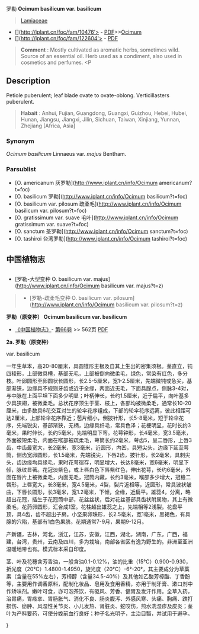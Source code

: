 罗勒 **Ocimum basilicum var. basilicum**

> [Lamiaceae](http://www.iplant.cn/info/Lamiaceae?t=foc)
* [](http://iplant.cn/foc/fam/10476'> - [PDF](http://iplant.cn/foc/pdf/Lamiaceae.pdf)>>[Ocimum](http://www.iplant.cn/info/Ocimum?t=foc)
* [](http://iplant.cn/foc/fam/122604'> - [PDF](http://www.iplant.cn/foc/pdf/Ocimum.pdf)

> **Comment** : 
> Mostly cultivated as aromatic herbs, sometimes wild. Source of an essential oil. Herb used as a condiment, also used in cosmetics and perfumes. <P

## Description

Petiole puberulent; leaf blade ovate to ovate-oblong. Verticillasters puberulent.

> **Habait** : 
> Anhui, Fujian, Guangdong, Guangxi, Guizhou, Hebei, Hubei, Hunan, Jiangsu, Jiangxi, Jilin, Sichuan, Taiwan, Xinjiang, Yunnan, Zhejiang [Africa, Asia]

### Synonym
*Ocimum basilicum* Linnaeus var. *majus* Bentham.

### Parsublist

* [O.  americanum  灰罗勒](http://www.iplant.cn/info/Ocimum americanum?t=foc)
* [O.  basilicum  罗勒](http://www.iplant.cn/info/Ocimum basilicum?t=foc)
* [O.  basilicum var. pilosum  疏柔毛](http://www.iplant.cn/info/Ocimum basilicum var. pilosum?t=foc)
* [O.  gratissimum var. suave  毛叶](http://www.iplant.cn/info/Ocimum gratissimum var. suave?t=foc)
* [O.  sanctum  圣罗勒](http://www.iplant.cn/info/Ocimum sanctum?t=foc)
* [O.  tashiroi  台湾罗勒](http://www.iplant.cn/info/Ocimum tashiroi?t=foc)

## 中国植物志

## 
* [罗勒-大型变种  O.  basilicum var. majus](http://www.iplant.cn/info/Ocimum basilicum var. majus?t=z)
> * [罗勒-疏柔毛变种  O.  basilicum var. pilosum](http://www.iplant.cn/info/Ocimum basilicum var. pilosum?t=z)

**罗勒（原变种） Ocimum basilicum var. basilicum**

* [《中国植物志》](http://www.iplant.cn/frps)- [第66卷](http://www.iplant.cn/frps/vol/66) >> 562页 [PDF](http://www.iplant.cn/frps/pdf/66/562.pdf)

**2a. 罗勒（原变种）**

var. basilicum

一年生草本，高20-80厘米，具圆锥形主根及自其上生出的密集须根。茎直立，钝四稜形，上部微具槽，基部无毛，上部被倒向微柔毛，绿色，常染有红色，多分枝。叶卵圆形至卵圆状长圆形，长2.5-5厘米，宽1-2.5厘米，先端微钝或急尖，基部渐狭，边缘具不规则牙齿或近于全缘，两面近无毛，下面具腺点，侧脉3-4对，与中脉在上面平坦下面多少明显；叶柄伸长，长约1.5厘米，近于扁平，向叶基多少具狭翅，被微柔毛。总状花序顶生于茎、枝上，各部均被微柔毛，通常长10-20厘米，由多数具6花交互对生的轮伞花序组成，下部的轮伞花序远离，彼此相距可达2厘米，上部轮伞花序靠近；苞片细小，倒披针形，长5-8毫米，短于轮伞花序，先端锐尖，基部渐狭，无柄，边缘具纤毛，常具色泽；花梗明显，花时长约3毫米，果时伸长，长约5毫米，先端明显下弯。花萼钟形，长4毫米，宽3.5毫米，外面被短柔毛，内面在喉部被疏柔毛，萼筒长约2毫米，萼齿5，呈二唇形，上唇3齿，中齿最宽大，长2毫米，宽3毫米，近圆形，内凹，具短尖头，边缘下延至萼筒，侧齿宽卵圆形，长1.5毫米，先端锐尖，下唇2齿，披针形，长2毫米，具刺尖头，齿边缘均具缘毛，果时花萼宿存，明显增大，长达8毫米，宽6毫米，明显下倾，脉纹显著。花冠淡紫色，或上唇白色下唇紫红色，伸出花萼，长约6毫米，外面在唇片上被微柔毛，内面无毛，冠筒内藏，长约3毫米，喉部多少增大，冠檐二唇形，上唇宽大，长3毫米，宽4.5毫米，4裂，裂片近相等，近圆形，常具波状皱曲，下唇长圆形，长3毫米，宽1.2毫米，下倾，全缘，近扁平。雄蕊4，分离，略超出花冠，插生于花冠筒中部，花丝丝状，后对花丝基部具齿状附属物，其上有微柔毛，花药卵圆形，汇合成1室。花柱超出雄蕊之上，先端相等2浅裂。花盘平顶，具4齿，齿不超出子房。小坚果卵珠形，长2.5毫米，宽1毫米，黑褐色，有具腺的穴陷，基部有1白色果脐。花期通常7-9月，果期9-12月。

产新疆，吉林，河北，浙江，江苏，安徽，江西，湖北，湖南，广东，广西，福建，台湾，贵州，云南及四川，多为栽培，南部各省区有逸为野生的。非洲至亚洲温暖地带也有。模式标本采自印度。

茎、叶及花穗含芳香油，一般含油0.1-0.12%，油的比重（15℃）0.900-0.930，折光度（20℃）1.4800-1.4950，旋光度（20℃）-6°-20°，其主要成分为草藁素（含量在55%左右），芳樟醇（含量34.5-40%）及其他如乙酸芳樟酯、丁香酚等，主要用作调香原料，配制化妆品、皂用及食用香精，亦用于制牙膏、漱口剂中作矫味剂。嫩叶可食，亦可泡茶饮，有驱风、芳香、健胃及发汗作用。全草入药，治胃痛，胃痉挛、胃肠胀气、消化不良、肠炎腹泻、外感风寒、头痛、胸痛、跌打损伤、瘀肿、风湿性关节炎、小儿发热、肾脏炎、蛇咬伤，煎水洗湿疹及皮炎；茎叶为产科要药，可使分娩前血行良好；种子名光明子，主治目翳，并试用于避孕。

}